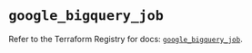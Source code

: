 # `google_bigquery_job`

Refer to the Terraform Registry for docs: [`google_bigquery_job`](https://registry.terraform.io/providers/hashicorp/google/6.15.0/docs/resources/bigquery_job).
